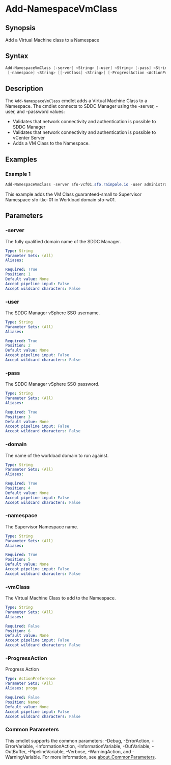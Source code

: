 # Add-NamespaceVmClass

## Synopsis

Add a Virtual Machine class to a Namespace

## Syntax

```powershell
Add-NamespaceVmClass [-server] <String> [-user] <String> [-pass] <String> [-domain] <String>
 [-namespace] <String> [[-vmClass] <String>] [-ProgressAction <ActionPreference>] [<CommonParameters>]
```

## Description

The `Add-NamespaceVmClass` cmdlet adds a Virtual Machine Class to a Namespace.
The cmdlet connects to SDDC Manager using the -server, -user, and -password values:

- Validates that network connectivity and authentication is possible to SDDC Manager
- Validates that network connectivity and authentication is possible to vCenter Server
- Adds a VM Class to the Namespace.

## Examples

### Example 1

```powershell
Add-NamespaceVmClass -server sfo-vcf01.sfo.rainpole.io -user administrator@vsphere.local -pass VMw@re1! -domain sfo-w01 -namespace sfo-w01-tkc01 -vmClass guaranteed-small
```

This example adds the VM Class guaranteed-small to Supervisor Namespace sfo-tkc-01 in Workload domain sfo-w01.

## Parameters

### -server

The fully qualified domain name of the SDDC Manager.

```yaml
Type: String
Parameter Sets: (All)
Aliases:

Required: True
Position: 1
Default value: None
Accept pipeline input: False
Accept wildcard characters: False
```

### -user

The SDDC Manager vSphere SSO username.

```yaml
Type: String
Parameter Sets: (All)
Aliases:

Required: True
Position: 2
Default value: None
Accept pipeline input: False
Accept wildcard characters: False
```

### -pass

The SDDC Manager vSphere SSO password.

```yaml
Type: String
Parameter Sets: (All)
Aliases:

Required: True
Position: 3
Default value: None
Accept pipeline input: False
Accept wildcard characters: False
```

### -domain

The name of the workload domain to run against.

```yaml
Type: String
Parameter Sets: (All)
Aliases:

Required: True
Position: 4
Default value: None
Accept pipeline input: False
Accept wildcard characters: False
```

### -namespace

The Supervisor Namespace name.

```yaml
Type: String
Parameter Sets: (All)
Aliases:

Required: True
Position: 5
Default value: None
Accept pipeline input: False
Accept wildcard characters: False
```

### -vmClass

The Virtual Machine Class to add to the Namespace.

```yaml
Type: String
Parameter Sets: (All)
Aliases:

Required: False
Position: 6
Default value: None
Accept pipeline input: False
Accept wildcard characters: False
```

### -ProgressAction

Progress Action

```yaml
Type: ActionPreference
Parameter Sets: (All)
Aliases: proga

Required: False
Position: Named
Default value: None
Accept pipeline input: False
Accept wildcard characters: False
```

### Common Parameters

This cmdlet supports the common parameters: -Debug, -ErrorAction, -ErrorVariable, -InformationAction, -InformationVariable, -OutVariable, -OutBuffer, -PipelineVariable, -Verbose, -WarningAction, and -WarningVariable. For more information, see [about_CommonParameters](http://go.microsoft.com/fwlink/?LinkID=113216).
